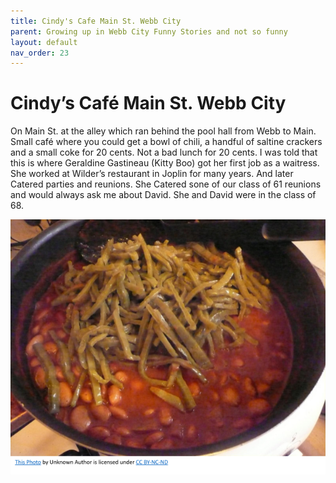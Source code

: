 ```yaml
---
title: Cindy's Cafe Main St. Webb City
parent: Growing up in Webb City Funny Stories and not so funny
layout: default
nav_order: 23
---
```


# Cindy’s Café Main St. Webb City

On Main St. at the alley which ran behind the pool hall from Webb to Main. Small café where you could get a bowl of chili, a handful of saltine crackers and a small coke for 20 cents. Not a bad lunch for 20 cents. I was told that this is where Geraldine Gastineau (Kitty Boo) got her first job as a waitress. She worked at Wilder’s restaurant in Joplin for many years. And later Catered parties and reunions. She Catered sone of our class of 61 reunions and would always ask me about David. She and David were in the class of 68. 

![Cindy's Cafe](../../assets/images/funny-stories/cindys-cafe.png)